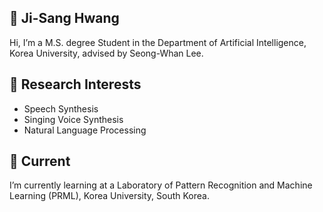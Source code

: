## 👋 Ji-Sang Hwang
Hi, I’m a M.S. degree Student in the Department of Artificial Intelligence, Korea University, advised by Seong-Whan Lee.

## 👀 Research Interests
- Speech Synthesis
- Singing Voice Synthesis
- Natural Language Processing

## 🌱 Current
 I’m currently learning at a Laboratory of Pattern Recognition and Machine Learning (PRML), Korea University, South Korea.
